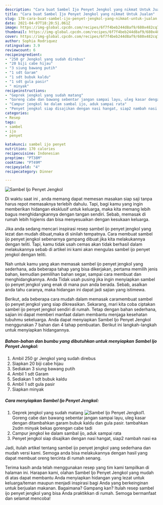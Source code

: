 ```yaml
---
description: "Cara buat Sambel Ijo Penyet Jengkol yang nikmat Untuk Jualan"
title: "Cara buat Sambel Ijo Penyet Jengkol yang nikmat Untuk Jualan"
slug: 178-cara-buat-sambel-ijo-penyet-jengkol-yang-nikmat-untuk-jualan
date: 2021-04-07T18:20:51.061Z
image: https://img-global.cpcdn.com/recipes/6f7f4beb244d8af9/680x482cq70/sambel-ijo-penyet-jengkol-foto-resep-utama.jpg
thumbnail: https://img-global.cpcdn.com/recipes/6f7f4beb244d8af9/680x482cq70/sambel-ijo-penyet-jengkol-foto-resep-utama.jpg
cover: https://img-global.cpcdn.com/recipes/6f7f4beb244d8af9/680x482cq70/sambel-ijo-penyet-jengkol-foto-resep-utama.jpg
author: Sophia Rodriquez
ratingvalue: 3.9
reviewcount: 6
recipeingredient:
- "250 gr Jengkol yang sudah direbus"
- "20 biji cabe hijau"
- "3 siung bawang putih"
- "1 sdt Garam"
- "1 sdt bubuk kaldu"
- "1 sdt gula pasir"
- " minyak"
recipeinstructions:
- "Geprek jengkol yang sudah matang"
- "Goreng cabe dan bawang sebentar jangan sampai layu, uleg kasar dengan ditambahkan garam bubuk kaldu dan gula pasir. tambahkan 2sdm minyak bekas gorengan cabe tadi"
- "Campur jengkol ke dalam sambal ijo, aduk sampai rata"
- "Penyet jengkol siap disajikan dengan nasi hangat, siap2 nambah nasi ea"
categories:
- Resep
tags:
- sambel
- ijo
- penyet

katakunci: sambel ijo penyet 
nutrition: 170 calories
recipecuisine: Indonesian
preptime: "PT38M"
cooktime: "PT49M"
recipeyield: "4"
recipecategory: Dinner

---
```



![Sambel Ijo Penyet Jengkol](https://img-global.cpcdn.com/recipes/6f7f4beb244d8af9/680x482cq70/sambel-ijo-penyet-jengkol-foto-resep-utama.jpg)

Di waktu  saat ini , anda memang dapat memesan masakan siap saji tanpa harus repot memasaknya terlebih dahulu. Tapi, bagi kamu yang ingin memberikan hidangan eksklusif untuk keluarga, maka kita memang lebih bagus menghidangkannya dengan tangan sendiri. Sebab, memasak di rumah lebih higienis dan bisa menyesuaikan dengan kesukaan keluarga.

Jika anda sedang mencari inspirasi resep sambel ijo penyet jengkol yang lezat dan mudah dibuat,maka di sinilah tempatnya. Cara membuat sambel ijo penyet jengkol  sebenarnya gampang dibuat jika kita melakukannya dengan teliti. Tapi, kamu tidak usah cemas akan tidak berhasil dalam melakukannya 
sebab di artikel ini kami akan mengulas sambel ijo penyet jengkol dengan teliti.  



Nah untuk kamu yang akan memasak sambel ijo penyet jengkol yang sederhana, ada beberapa tahap yang bisa dikerjakan, pertama memilih jenis bahan, kemudian pemilihan bahan segar, sampai cara membuat dan menghidangkannya. Anda Tidak usah pusing jika ingin menyiapkan sambel ijo penyet jengkol yang enak di mana pun anda berada. Sebab, asalkan anda  tahu caranya, maka hidangan ini dapat jadi sajian yang istimewa.

Berikut, ada beberapa cara mudah dalam memasak caramembuat sambel ijo penyet jengkol yang siap dikreasikan. Sekarang, mari kita coba ciptakan sambel ijo penyet jengkol sendiri di rumah. Tetap dengan bahan sederhana, sajian ini dapat memberi manfaat dalam membantu menjaga kesehatan tubuhmu sekeluarga. Anda dapat menyiapkan Sambel Ijo Penyet Jengkol menggunakan 7 bahan dan 4 tahap pembuatan. Berikut ini langkah-langkah untuk menyiapkan hidangannya.

<!--inarticleads1-->

##### Bahan-bahan dan bumbu yang dibutuhkan untuk menyiapkan Sambel Ijo Penyet Jengkol:

1. Ambil 250 gr Jengkol yang sudah direbus
1. Siapkan 20 biji cabe hijau
1. Sediakan 3 siung bawang putih
1. Ambil 1 sdt Garam
1. Sediakan 1 sdt bubuk kaldu
1. Ambil 1 sdt gula pasir
1. Siapkan  minyak




<!--inarticleads2-->

##### Cara menyiapkan Sambel Ijo Penyet Jengkol:

1. Geprek jengkol yang sudah matang
<img src="https://img-global.cpcdn.com/steps/bcc0c0685483497d/160x128cq70/sambel-ijo-penyet-jengkol-langkah-memasak-1-foto.jpg" alt="Sambel Ijo Penyet Jengkol">1. Goreng cabe dan bawang sebentar jangan sampai layu, uleg kasar dengan ditambahkan garam bubuk kaldu dan gula pasir. tambahkan 2sdm minyak bekas gorengan cabe tadi
1. Campur jengkol ke dalam sambal ijo, aduk sampai rata
1. Penyet jengkol siap disajikan dengan nasi hangat, siap2 nambah nasi ea




Jadi, itulah artikel tentang  sambel ijo penyet jengkol  yang sederhana dan mudah versi kami. Semoga anda bisa melakukannya dengan hasil yang dapat membuat oreng tercinta di rumah senang. 

Terima kasih anda telah menggunakan resep yang tim kami tampilkan di halaman ini. Harapan kami, olahan  Sambel Ijo Penyet Jengkol yang mudah di atas dapat membantu Anda menyiapkan hidangan yang lezat untuk keluarga/teman maupun menjadi inspirasi bagi Anda yang berkeinginan untuk berjualan makanan. Bagaimana? Gampang kan? Itulah resep sambel ijo penyet jengkol yang bisa Anda praktikkan di rumah. Semoga bermanfaat dan selamat mencoba!

